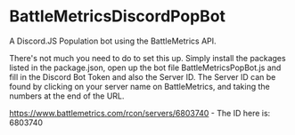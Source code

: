 # BattleMetricsDiscordPopBot
A Discord.JS Population bot using the BattleMetrics API.

There's not much you need to do to set this up. Simply install the packages listed in the package.json, open up the bot file BattleMetricsPopBot.js and fill in the Discord Bot Token and also the Server ID. The Server ID can be found by clicking on your server name on BattleMetrics, and taking the numbers at the end of the URL.

https://www.battlemetrics.com/rcon/servers/6803740 - The ID here is: 6803740
